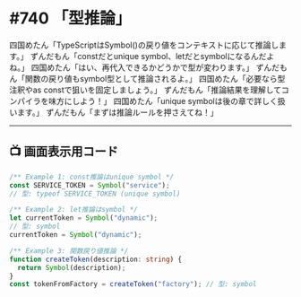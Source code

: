 # #740 「型推論」

四国めたん「TypeScriptはSymbol()の戻り値をコンテキストに応じて推論します。」
ずんだもん「constだとunique symbol、letだとsymbolになるんだよね。」
四国めたん「はい、再代入できるかどうかで型が変わります。」
ずんだもん「関数の戻り値もsymbol型として推論されるよ。」
四国めたん「必要なら型注釈やas constで狙いを固定しましょう。」
ずんだもん「推論結果を理解してコンパイラを味方にしよう！」
四国めたん「unique symbolは後の章で詳しく扱います。」
ずんだもん「まずは推論ルールを押さえてね！」

---

## 📺 画面表示用コード

```typescript
/** Example 1: const推論はunique symbol */
const SERVICE_TOKEN = Symbol("service");
// 型: typeof SERVICE_TOKEN (unique symbol)

/** Example 2: let推論はsymbol */
let currentToken = Symbol("dynamic");
// 型: symbol
currentToken = Symbol("dynamic");

/** Example 3: 関数戻り値推論 */
function createToken(description: string) {
  return Symbol(description);
}
const tokenFromFactory = createToken("factory"); // 型: symbol
```
